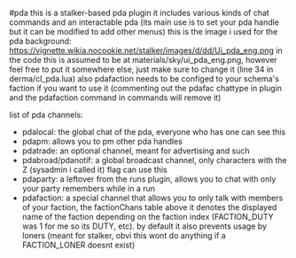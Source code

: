 #pda
this is a stalker-based pda plugin
it includes various kinds of chat commands and an interactable pda (its main use is to set your pda handle but it can be modified to add other menus)
this is the image i used for the pda background: https://vignette.wikia.nocookie.net/stalker/images/d/dd/Ui_pda_eng.png
in the code this is assumed to be at materials/sky/ui_pda_eng.png, however feel free to put it somewhere else, just make sure to change it (line 34 in derma/cl_pda.lua)
also pdafaction needs to be configed to your schema's faction if you want to use it (commenting out the pdafac chattype in plugin and the pdafaction command in commands will remove it)

list of pda channels:
- pdalocal: the global chat of the pda, everyone who has one can see this
- pdapm: allows you to pm other pda handles
- pdatrade: an optional channel, meant for advertising and such
- pdabroad/pdanotif: a global broadcast channel, only characters with the Z (sysadmin i called it) flag can use this
- pdaparty: a leftover from the runs plugin, allows you to chat with only your party remembers while in a run
- pdafaction: a special channel that allows you to only talk with members of your faction, the factionChans table above it denotes the displayed name of the faction depending on the faction index (FACTION_DUTY was 1 for me so its DUTY, etc). by default it also prevents usage by loners (meant for stalker, obvi this wont do anything if a FACTION_LONER doesnt exist)